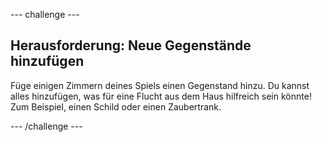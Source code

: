 --- challenge ---

## Herausforderung: Neue Gegenstände hinzufügen

Füge einigen Zimmern deines Spiels einen Gegenstand hinzu. Du kannst alles hinzufügen, was für eine Flucht aus dem Haus hilfreich sein könnte! Zum Beispiel, einen Schild oder einen Zaubertrank.

--- /challenge ---